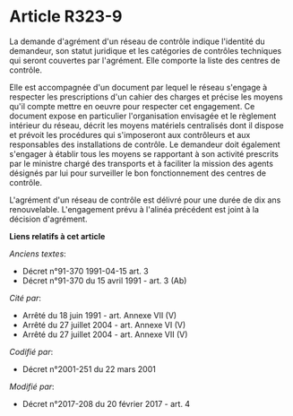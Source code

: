 # Article R323-9

La demande d'agrément d'un réseau de contrôle indique l'identité du demandeur, son statut juridique et les catégories de
contrôles techniques qui seront couvertes par l'agrément. Elle comporte la liste des centres de contrôle.

Elle est accompagnée d'un document par lequel le réseau s'engage à respecter les prescriptions d'un cahier des charges et
précise les moyens qu'il compte mettre en oeuvre pour respecter cet engagement. Ce document expose en particulier
l'organisation envisagée et le règlement intérieur du réseau, décrit les moyens matériels centralisés dont il dispose et
prévoit les procédures qui s'imposeront aux contrôleurs et aux responsables des installations de contrôle. Le demandeur doit
également s'engager à établir tous les moyens se rapportant à son activité prescrits par le ministre chargé des transports et
à faciliter la mission des agents désignés par lui pour surveiller le bon fonctionnement des centres de contrôle.

L'agrément d'un réseau de contrôle est délivré pour une durée de dix ans renouvelable. L'engagement prévu à l'alinéa
précédent est joint à la décision d'agrément.

**Liens relatifs à cet article**

_Anciens textes_:

  - Décret n°91-370 1991-04-15 art. 3
  - Décret n°91-370 du 15 avril 1991 - art. 3 (Ab)

_Cité par_:

  - Arrêté du 18 juin 1991 - art. Annexe VII (V)
  - Arrêté du 27 juillet 2004 - art. Annexe VI (V)
  - Arrêté du 27 juillet 2004 - art. Annexe VII (V)

_Codifié par_:

  - Décret n°2001-251 du 22 mars 2001

_Modifié par_:

  - Décret n°2017-208 du 20 février 2017 - art. 4
